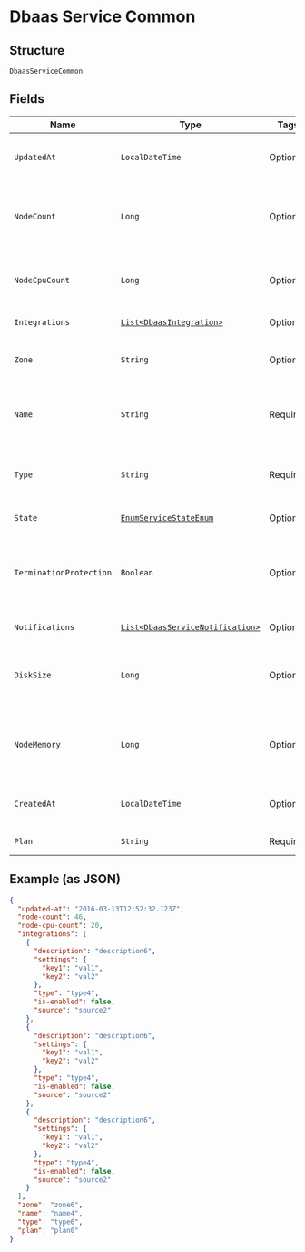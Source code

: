 
# Dbaas Service Common

## Structure

`DbaasServiceCommon`

## Fields

| Name | Type | Tags | Description | Getter | Setter |
|  --- | --- | --- | --- | --- | --- |
| `UpdatedAt` | `LocalDateTime` | Optional | Service last update timestamp (ISO 8601) | LocalDateTime getUpdatedAt() | setUpdatedAt(LocalDateTime updatedAt) |
| `NodeCount` | `Long` | Optional | Number of service nodes in the active plan<br>**Constraints**: `>= 0` | Long getNodeCount() | setNodeCount(Long nodeCount) |
| `NodeCpuCount` | `Long` | Optional | Number of CPUs for each node<br>**Constraints**: `>= 0` | Long getNodeCpuCount() | setNodeCpuCount(Long nodeCpuCount) |
| `Integrations` | [`List<DbaasIntegration>`](../../doc/models/dbaas-integration.md) | Optional | Service integrations | List<DbaasIntegration> getIntegrations() | setIntegrations(List<DbaasIntegration> integrations) |
| `Zone` | `String` | Optional | The zone where the service is running | String getZone() | setZone(String zone) |
| `Name` | `String` | Required | **Constraints**: *Minimum Length*: `0`, *Maximum Length*: `63` | String getName() | setName(String name) |
| `Type` | `String` | Required | **Constraints**: *Minimum Length*: `0`, *Maximum Length*: `64` | String getType() | setType(String type) |
| `State` | [`EnumServiceStateEnum`](../../doc/models/enum-service-state-enum.md) | Optional | - | EnumServiceStateEnum getState() | setState(EnumServiceStateEnum state) |
| `TerminationProtection` | `Boolean` | Optional | Service is protected against termination and powering off | Boolean getTerminationProtection() | setTerminationProtection(Boolean terminationProtection) |
| `Notifications` | [`List<DbaasServiceNotification>`](../../doc/models/dbaas-service-notification.md) | Optional | Service notifications | List<DbaasServiceNotification> getNotifications() | setNotifications(List<DbaasServiceNotification> notifications) |
| `DiskSize` | `Long` | Optional | TODO UNIT disk space for data storage<br>**Constraints**: `>= 0` | Long getDiskSize() | setDiskSize(Long diskSize) |
| `NodeMemory` | `Long` | Optional | TODO UNIT of memory for each node<br>**Constraints**: `>= 0` | Long getNodeMemory() | setNodeMemory(Long nodeMemory) |
| `CreatedAt` | `LocalDateTime` | Optional | Service creation timestamp (ISO 8601) | LocalDateTime getCreatedAt() | setCreatedAt(LocalDateTime createdAt) |
| `Plan` | `String` | Required | Subscription plan | String getPlan() | setPlan(String plan) |

## Example (as JSON)

```json
{
  "updated-at": "2016-03-13T12:52:32.123Z",
  "node-count": 46,
  "node-cpu-count": 20,
  "integrations": [
    {
      "description": "description6",
      "settings": {
        "key1": "val1",
        "key2": "val2"
      },
      "type": "type4",
      "is-enabled": false,
      "source": "source2"
    },
    {
      "description": "description6",
      "settings": {
        "key1": "val1",
        "key2": "val2"
      },
      "type": "type4",
      "is-enabled": false,
      "source": "source2"
    },
    {
      "description": "description6",
      "settings": {
        "key1": "val1",
        "key2": "val2"
      },
      "type": "type4",
      "is-enabled": false,
      "source": "source2"
    }
  ],
  "zone": "zone6",
  "name": "name4",
  "type": "type6",
  "plan": "plan0"
}
```

